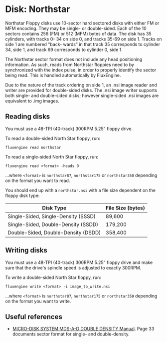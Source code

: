 Disk: Northstar
================

Northstar Floppy disks use 10-sector hard sectored disks with either FM or MFM
encoding.  They may be single- or double-sided.  Each of the 10 sectors contains
256 (FM) or 512 (MFM) bytes of data.  The disk has 35 cylinders, with tracks 0-
34 on side 0, and tracks 35-69 on side 1.  Tracks on side 1 are numbered "back-
wards" in that track 35 corresponds to cylinder 34, side 1, and track 69
corresponds to cylinder 0, side 1.

The Northstar sector format does not include any head positioning information.
As such, reads from Northstar floppies need to by synchronized with the index
pulse, in order to properly identify the sector being read.  This is handled
automatically by FluxEngine.

Due to the nature of the track ordering on side 1, an .nsi image reader and
writer are provided for double-sided disks.  The .nsi image writer supports
both single- and double-sided disks; however single-sided .nsi images are
equivalent to .img images.

Reading disks
-------------

You must use a 48-TPI (40-track) 300RPM 5.25" floppy drive.

To read a double-sided North Star floppy, run:

```
fluxengine read northstar
```

To read a single-sided North Star floppy, run:

```
fluxengine read <format> -heads 0
```

...where `<format>` is `northstar87`, `northstar175` or `northstar350`
depending on the format you want to read.

You should end up with a `northstar.nsi` with a file size dependent on the floppy
disk type:

| Disk Type                           | File Size (bytes) |
| ----------------------------------- | ------- |
| Single-Sided, Single-Density (SSSD) | 89,600  |
| Single-Sided, Double-Density (SSDD) | 179,200 |
| Double-Sided, Double-Density (DSDD) | 358,400 |

Writing disks
-------------

You must use a 48-TPI (40-track) 300RPM 5.25" floppy drive and make
sure that the drive's spindle speed is adjusted to exactly 300RPM.

To write a double-sided North Star floppy, run:

```
fluxengine write <format> -i image_to_write.nsi
```

...where `<format>` is `northstar87`, `northstar175` or `northstar350`
depending on the format you want to write.

Useful references
-----------------

  - [MICRO-DISK SYSTEM MDS-A-D DOUBLE DENSITY Manual][northstar_mds].
    Page 33 documents sector format for single- and double-density.

[northstar_mds]: http://bitsavers.org/pdf/northstar/boards/Northstar_MDS-A-D_1978.pdf

